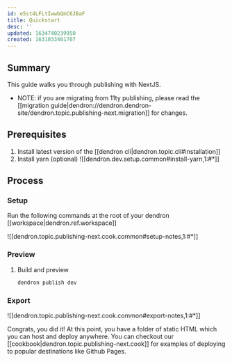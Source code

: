 ```yaml
---
id: e5st4LFLtIwwbQmC6JBaF
title: Quickstart
desc: ''
updated: 1634740239950
created: 1631033401707
---
```


## Summary 

This guide walks you through publishing with NextJS. 

- NOTE: if you are migrating from 11ty publishing, please read the [[migration guide|dendron://dendron.dendron-site/dendron.topic.publishing-next.migration]] for changes.

## Prerequisites
1. Install latest version of the [[dendron cli|dendron.topic.cli#installation]]
1. Install yarn (optional)
![[dendron.dev.setup.common#install-yarn,1:#*]]

## Process

### Setup
Run the following commands at the root of your dendron [[workspace|dendron.ref.workspace]]

![[dendron.topic.publishing-next.cook.common#setup-notes,1:#*]]

### Preview
1. Build and preview
    ```sh
    dendron publish dev
    ```
### Export

![[dendron.topic.publishing-next.cook.common#export-notes,1:#*]]

Congrats, you did it! At this point, you have a folder of static HTML which you can host and deploy anywhere. You can checkout our [[cookbook|dendron.topic.publishing-next.cook]] for examples of deploying to popular destinations like Github Pages.